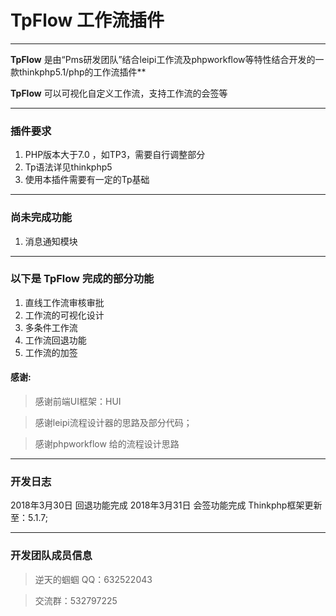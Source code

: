 # TpFlow 工作流插件

---
**TpFlow** 是由“Pms研发团队”结合leipi工作流及phpworkflow等特性结合开发的一款thinkphp5.1/php的工作流插件**

**TpFlow** 可以可视化自定义工作流，支持工作流的会签等

---

### 插件要求

1. PHP版本大于7.0 ，如TP3，需要自行调整部分
2. Tp语法详见thinkphp5
3. 使用本插件需要有一定的Tp基础

---

### 尚未完成功能

1. 消息通知模块

---

### 以下是 TpFlow 完成的部分功能

1. 直线工作流审核审批
2. 工作流的可视化设计
3. 多条件工作流
4. 工作流回退功能
5. 工作流的加签


#### 感谢:

> 感谢前端UI框架：HUI

> 感谢leipi流程设计器的思路及部分代码；

> 感谢phpworkflow 给的流程设计思路

---
### 开发日志

2018年3月30日 回退功能完成
2018年3月31日 会签功能完成 Thinkphp框架更新至：5.1.7;

---

### 开发团队成员信息

> 逆天的蝈蝈 QQ：632522043

> 交流群：532797225

